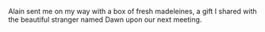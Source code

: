 Alain sent me on my way with a box of fresh madeleines, a gift I shared with the beautiful stranger named Dawn upon our next meeting.